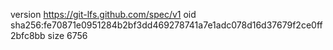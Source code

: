 version https://git-lfs.github.com/spec/v1
oid sha256:fe70871e0951284b2bf3dd469278741a7e1adc078d16d37679f2ce0ff2bfc8bb
size 6756
